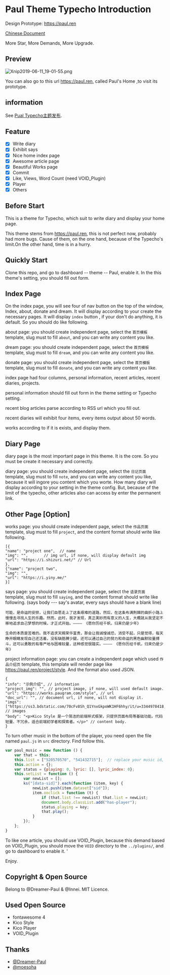 # Paul Theme Typecho Introduction

Design Prototype: <https://paul.ren>

<a href="../master/README-CN.md">Chinese Document</a>

More Star, More Demands, More Upgrade.

## Preview

![Xnip2019-06-11_19-01-55.png](https://i.loli.net/2019/06/11/5cff8a35163e519776.png)

You can also go to this url <https://paul.ren>, called Paul's Home ,to visit its prototype.

## information

See [Pual Typecho主题发布](https://shizuri.net/archives/131/).

## Feature

- [x] Write diary
- [x] Exhibit says
- [x] Nice home index page
- [x] Awesome article page
- [x] Beautiful Works page
- [x] Commit
- [x] Like, Views, Word Count (need VOID_Plugin)
- [x] Player
- [x] Others

## Before Start

This is a theme for Typecho, which suit to write diary and display your home page.

This theme stems from <https://paul.ren>, this is not perfect now, probably had more bugs. Cause of them, on the one hand, because of the Typecho's limit.On the other hand, time is in a hurry. 

## Quickly Start

Clone this repo, and go to dashboard -- theme -- Paul, enable it. In the this theme's setting, you should fill out form.

## Index Page

On the index page, you will see four of nav button on the top of the window, Index, about, donate and dream. It will display according to your create the necessary pages. It will display `index` button , if your don't do anything, it is default. So you should do like following.

about page: you should create independent page, select the `首页模板` template, slug must to fill `about`, and you can write any content you like.

dream page: you should create independent page, select the `首页模板` template, slug must to fill `dream`, and you can write any content you like.

donate page: you should create independent page, select the `首页模板` template, slug must to fill `donate`, and you can write any content you like.

index page had four columns, personal information, recent articles, recent diaries, projects.

personal information should fill out form in the theme setting or Typecho setting.

recent blog articles parse according to RSS url which you fill out.

recent diaries will exhibit four items, every items output about 50 words.

works according to if it is exists, and display them.

## Diary Page

diary page is the most important page in this theme. It is the core. So you must be create it necessary and correctly.

diary page: you should create independent page, select the `日记页面` template, slug must to fill `note`, and you can write any content you like, because it will ingore you content which you worte. How many diary will display according to your setting in the theme config. But, because of the limit of the typecho, other articles also can access by enter the permanent link.

## Other Page [Option]

works page: you should create independent page, select the `作品页面` template, slug must to fill `project`, and the content format should write like following.

```json5
[{
"name": "project one",  // name
"img": "",       // img url, if none, will display default img
"url": "https://i.shizuri.net/" // Url
},
{"name": "project two",
"img": "",
"url": "https://i.yiny.me/"
}]
```

says page: you should create independent page, select the `语录页面` template, slug must to fill `saying`, and the content format should write like following. (says body --- say's avatar, every says should have a blank line)

```
可能，是命运的安排，让我们自愿走上了这条艰难的道路，然后，在这条布满荆棘的曲折小路上慢慢去寻找人生的乐趣。然而，此时，我才发现，真正美妙而有意义的人生，大概就从我坚定不移地追求自己梦想的时候，才正式开始。———— 《愿你历经千帆，归来仍是少年》

生命的本质是苦难的。我不追求天赐荣华富贵，那会让我诚惶诚恐，消受不起，只是觉得，每天睁开眼睛发现自己还活着，没有缺胳膊少腿，还可以通过自己的努力和命运的黑色幽默较量搏斗，还可以勇敢的有尊严地与困难较量，这种感觉很踏实。———— 《愿你历经千帆，归来仍是少年》
```

project information page: you can create a independent page which used `作品介绍页` template, this template will render page like <https://paul.ren/project/style>. And the format also used JSON.

```json5
{
"info": "示例介绍", // information
"project_img": "", // project image, if none, will used default image.
"url": "https://works.paugram.com/style", // url
"doc_url": "", // document url, if none, will not display it.
"imgs": ["https://ss3.bdstatic.com/70cFv8Sh_Q1YnxGkpoWK1HF6hhy/it/u=3344978418,213176529&fm=27&gp=0.jpg","https://ss2.bdstatic.com/70cFvnSh_Q1YnxGkpoWK1HF6hhy/it/u=3689685426,1442582010&fm=27&gp=0.jpg"],  // images
"body": "<p>Kico Style 是一个简洁的前端样式框架，只提供页面布局等基础功能。代码轻量、不冗余，适合前端初学者和探索者。</p>" // content body.
}
```

To turn other music in the bottom of the player, you need open the file named `paul.js` in `src` directory. Find follow this.

```js
var paul_music = new function () {
    var that = this;
    this.list = ["520570570", "541432715"];  // replace your music id, the source of music id come from Netease Music
    this.action = {};
    var status = {playing: 0, lyric: [], lyric_index: 0};
    this.setList = function () {
        var newList = [];
        ks("[data-sid]").each(function (item, key) {
            newList.push(item.dataset["sid"]);
            item.onclick = function (t) {
                if (that.list !== newList) that.list = newList;
                document.body.classList.add("has-player");
                status.playing = key;
                that.play();
            }
        });
    };
}
```

To like one article, you should use VOID_Plugin, because this demand based on VOID_Plugin, you should move the `VOID` directory to the `../plugins/`, and go to dashboard to enable it. '

Enjoy.

## Copyright & Open Source

Belong to @Dreamer-Paul & @Innei. MIT Licence.

## Used Open Source

- fontawesome 4
- Kico Style
- Kico Player
- VOID_Plugin

## Thanks

- [@Dreamer-Paul](https://github.com/Dreamer-Paul)
- [@moesoha](https://github.com/moesoha)
